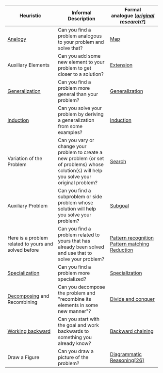 
|Heuristic|Informal Description|Formal analogue [_[original research?](https://en.wikipedia.org/wiki/Wikipedia:No_original_research "Wikipedia:No original research")_]|
|---|---|---|
|[Analogy](https://en.wikipedia.org/wiki/Analogy "Analogy")|Can you find a problem analogous to your problem and solve that?|[Map](https://en.wikipedia.org/wiki/Map_(mathematics) "Map (mathematics)")|
|Auxiliary Elements|Can you add some new element to your problem to get closer to a solution?|[Extension](https://en.wikipedia.org/wiki/Extension_(predicate_logic) "Extension (predicate logic)")|
|[Generalization](https://en.wikipedia.org/wiki/Generalization "Generalization")|Can you find a problem more general than your problem?|[Generalization](https://en.wikipedia.org/wiki/Generalization "Generalization")|
|[Induction](https://en.wikipedia.org/wiki/Induction_(philosophy) "Induction (philosophy)")|Can you solve your problem by deriving a generalization from some examples?|[Induction](https://en.wikipedia.org/wiki/Induction_(philosophy) "Induction (philosophy)")|
|Variation of the Problem|Can you vary or change your problem to create a new problem (or set of problems) whose solution(s) will help you solve your original problem?|[Search](https://en.wikipedia.org/wiki/Search_algorithm "Search algorithm")|
|Auxiliary Problem|Can you find a subproblem or side problem whose solution will help you solve your problem?|[Subgoal](https://en.wikipedia.org/wiki/Subgoal "Subgoal")|
|Here is a problem related to yours and solved before|Can you find a problem related to yours that has already been solved and use that to solve your problem?|[Pattern recognition](https://en.wikipedia.org/wiki/Pattern_recognition "Pattern recognition")  <br>[Pattern matching](https://en.wikipedia.org/wiki/Pattern_matching "Pattern matching")  <br>[Reduction](https://en.wikipedia.org/wiki/Reduction_(complexity) "Reduction (complexity)")|
|[Specialization](https://en.wikipedia.org/wiki/Special_case "Special case")|Can you find a problem more specialized?|[Specialization](https://en.wikipedia.org/wiki/Special_case "Special case")|
|[Decomposing](https://en.wikipedia.org/wiki/Decomposition_(computer_science) "Decomposition (computer science)") and Recombining|Can you decompose the problem and "recombine its elements in some new manner"?|[Divide and conquer](https://en.wikipedia.org/wiki/Divide_and_conquer_algorithm "Divide and conquer algorithm")|
|[Working backward](https://en.wikipedia.org/wiki/Working_backward_from_the_goal "Working backward from the goal")|Can you start with the goal and work backwards to something you already know?|[Backward chaining](https://en.wikipedia.org/wiki/Backward_chaining "Backward chaining")|
|Draw a Figure|Can you draw a picture of the problem?|[Diagrammatic Reasoning](https://en.wikipedia.org/wiki/Diagrammatic_Reasoning "Diagrammatic Reasoning")[[26]](https://en.wikipedia.org/wiki/How_to_Solve_It#cite_note-26)|